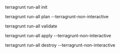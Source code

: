 terragrunt run-all init

terragrunt run-all plan --terragrunt-non-interactive

terragrunt run-all validate

terragrunt run-all apply --terragrunt-non-interactive

terragrunt run-all destroy --terragrunt-non-interactive